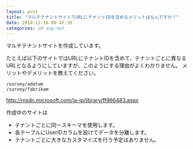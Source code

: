 ```yaml
---
layout: post
title: "マルチテナントサイトでURLにテナントIDを含めるメリットはなんですか？"
date: 2014-12-16 00:45:36
categories: c# asp.net
---
```

<p>マルチテナントサイトを作成しています。</p>

<p>たとえば以下のサイトではURLにテナントIDを含めて、テナントごとに異なるURLとなるようにしていますが、このようにする理由がよくわかりません。
メリットやデメリットを教えてください。</p>

<pre><code>/survey/adatum
/survey/fabrikam
</code></pre>

<p><a href="http://msdn.microsoft.com/ja-jp/library/ff966483.aspx">http://msdn.microsoft.com/ja-jp/library/ff966483.aspx</a></p>

<p>作成中のサイトは</p>

<ul>
<li>テナントごとに同一スキーマを使用します。</li>
<li>各テーブルにUserIDカラムを設けてデータを分離します。</li>
<li>テナントごとに大きなカスタマイズを行う予定はありません。</li>
</ul>
